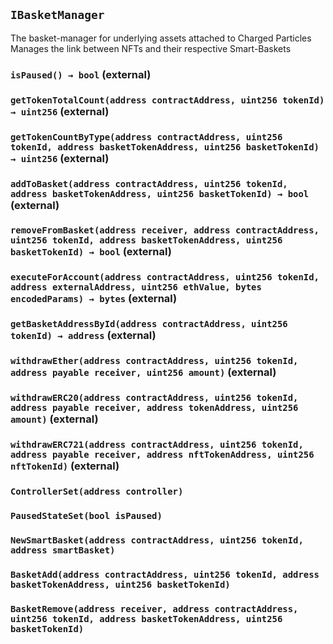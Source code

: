 ## `IBasketManager`



The basket-manager for underlying assets attached to Charged Particles
Manages the link between NFTs and their respective Smart-Baskets


### `isPaused() → bool` (external)





### `getTokenTotalCount(address contractAddress, uint256 tokenId) → uint256` (external)





### `getTokenCountByType(address contractAddress, uint256 tokenId, address basketTokenAddress, uint256 basketTokenId) → uint256` (external)





### `addToBasket(address contractAddress, uint256 tokenId, address basketTokenAddress, uint256 basketTokenId) → bool` (external)





### `removeFromBasket(address receiver, address contractAddress, uint256 tokenId, address basketTokenAddress, uint256 basketTokenId) → bool` (external)





### `executeForAccount(address contractAddress, uint256 tokenId, address externalAddress, uint256 ethValue, bytes encodedParams) → bytes` (external)





### `getBasketAddressById(address contractAddress, uint256 tokenId) → address` (external)





### `withdrawEther(address contractAddress, uint256 tokenId, address payable receiver, uint256 amount)` (external)





### `withdrawERC20(address contractAddress, uint256 tokenId, address payable receiver, address tokenAddress, uint256 amount)` (external)





### `withdrawERC721(address contractAddress, uint256 tokenId, address payable receiver, address nftTokenAddress, uint256 nftTokenId)` (external)






### `ControllerSet(address controller)`





### `PausedStateSet(bool isPaused)`





### `NewSmartBasket(address contractAddress, uint256 tokenId, address smartBasket)`





### `BasketAdd(address contractAddress, uint256 tokenId, address basketTokenAddress, uint256 basketTokenId)`





### `BasketRemove(address receiver, address contractAddress, uint256 tokenId, address basketTokenAddress, uint256 basketTokenId)`





